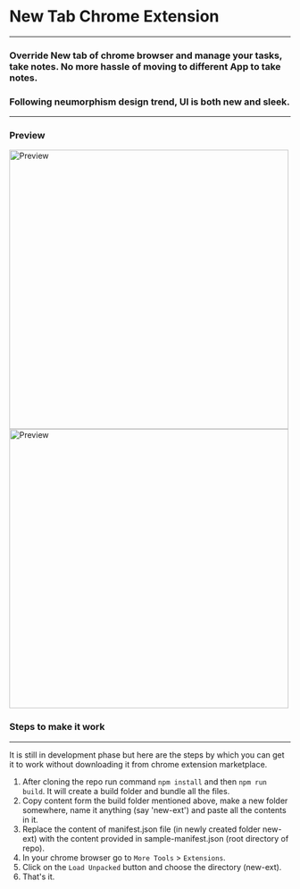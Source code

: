 # New Tab Chrome Extension

---
### Override New tab of chrome browser and manage your tasks, take notes. No more hassle of moving to different App to take notes.

### Following neumorphism design trend, UI is both new and sleek.
---

### Preview
<img src="https://i.imgur.com/pVeyuue.png" width="500px" alt="Preview"/>
<img src="https://i.imgur.com/vlTEgZN.png" width="500px" alt="Preview"/>


### Steps to make it work
---
It is still in development phase but here are the steps by which you can get it to work without downloading it from chrome extension marketplace.
1. After cloning the repo run command `npm install` and then `npm run build`. It will create a build folder and bundle all the files.
2. Copy content form the build folder mentioned above, make a new folder somewhere, name it anything (say 'new-ext') and paste all the contents in it.
3. Replace the content of manifest.json file (in newly created folder new-ext) with the content provided in sample-manifest.json (root directory of repo).
4. In your chrome browser go to `More Tools` > `Extensions`.
5. Click on the `Load Unpacked` button and choose the directory (new-ext).
6. That's it.






